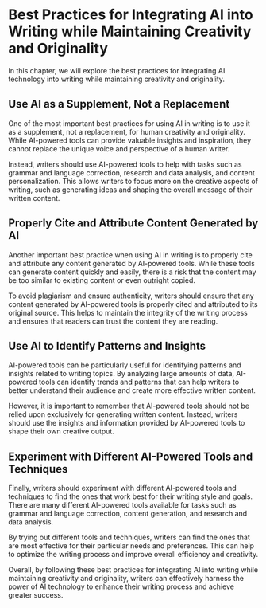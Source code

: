 Best Practices for Integrating AI into Writing while Maintaining Creativity and Originality
===================================================================================================================================================================================

In this chapter, we will explore the best practices for integrating AI technology into writing while maintaining creativity and originality.

Use AI as a Supplement, Not a Replacement
-----------------------------------------

One of the most important best practices for using AI in writing is to use it as a supplement, not a replacement, for human creativity and originality. While AI-powered tools can provide valuable insights and inspiration, they cannot replace the unique voice and perspective of a human writer.

Instead, writers should use AI-powered tools to help with tasks such as grammar and language correction, research and data analysis, and content personalization. This allows writers to focus more on the creative aspects of writing, such as generating ideas and shaping the overall message of their written content.

Properly Cite and Attribute Content Generated by AI
---------------------------------------------------

Another important best practice when using AI in writing is to properly cite and attribute any content generated by AI-powered tools. While these tools can generate content quickly and easily, there is a risk that the content may be too similar to existing content or even outright copied.

To avoid plagiarism and ensure authenticity, writers should ensure that any content generated by AI-powered tools is properly cited and attributed to its original source. This helps to maintain the integrity of the writing process and ensures that readers can trust the content they are reading.

Use AI to Identify Patterns and Insights
----------------------------------------

AI-powered tools can be particularly useful for identifying patterns and insights related to writing topics. By analyzing large amounts of data, AI-powered tools can identify trends and patterns that can help writers to better understand their audience and create more effective written content.

However, it is important to remember that AI-powered tools should not be relied upon exclusively for generating written content. Instead, writers should use the insights and information provided by AI-powered tools to shape their own creative output.

Experiment with Different AI-Powered Tools and Techniques
---------------------------------------------------------

Finally, writers should experiment with different AI-powered tools and techniques to find the ones that work best for their writing style and goals. There are many different AI-powered tools available for tasks such as grammar and language correction, content generation, and research and data analysis.

By trying out different tools and techniques, writers can find the ones that are most effective for their particular needs and preferences. This can help to optimize the writing process and improve overall efficiency and creativity.

Overall, by following these best practices for integrating AI into writing while maintaining creativity and originality, writers can effectively harness the power of AI technology to enhance their writing process and achieve greater success.
